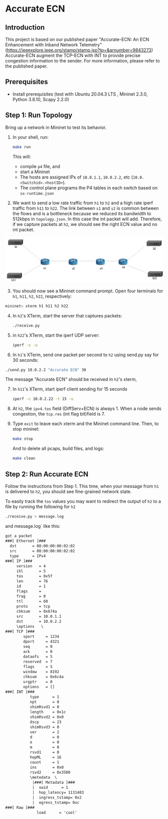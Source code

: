 # Accurate ECN

## Introduction

This project is based on our published paper  "Accurate-ECN: An ECN Enhancement with Inband Network Telemetry"(https://ieeexplore.ieee.org/stamp/stamp.jsp?tp=&arnumber=9843273)
Accurate-ECN augment the TCP-ECN with INT to provide precise congestion information to the sender. For more information, please refer to the published paper.

## Prerequisites

- Install prerequisites (test with Ubuntu 20.04.3 LTS , Mininet 2.3.0, Python 3.8.10, Scapy 2.2.0)

## Step 1: Run Topology

Bring up a network in Mininet to test its behavior.

1. In your shell, run:
   ```bash
   make run
   ```
   This will:
   * compile `p4` file, and
   * start a Mininet 
   * The hosts are assigned IPs of `10.0.1.1`, `10.0.2.2`, etc (`10.0.<Switchid>.<hostID>`).
   * The control plane programs the P4 tables in each switch based on `sx-runtime.json`
   
2. We want to send a low rate traffic from `h1` to `h2` and a high rate iperf traffic from `h11` to `h22`.  The link between `s1` and `s2` is common between the flows and is a bottleneck because we reduced its bandwidth to 512kbps in `topology.json`. In this case the int packet will add. Therefore, if we capture packets at `h2`, we should see the right ECN value and no int packet.

![Topology](topology.png)

3. You should now see a Mininet command prompt. Open four terminals for `h1`, `h11`, `h2`, `h22`, respectively:

  ```bash
  mininet> xterm h1 h11 h2 h22
  ```

4. In `h2`'s XTerm, start the server that captures packets:
   ```bash
   ./receive.py
   ```

5. in `h22`'s XTerm, start the iperf UDP server:
   ```bash
   iperf -s -u
   ```

6. In `h1`'s XTerm, send one packet per second to `h2` using send.py
  say for 30 seconds:

  ```bash
  ./send.py 10.0.2.2 "Accurate ECN" 30
  ```
  The message "Accurate ECN" should be received in `h2`'s xterm,

7. In `h11`'s XTerm, start iperf client sending for 15 seconds
   ```bash
   iperf -c 10.0.2.22 -t 15 -u
   ```

8. At `h2`, the `ipv4.tos` field (DiffServ+ECN) is always 1. When a node sends congestion, the `tcp.res` (int flag bit)field is 7.

9. Type `exit` to leave each xterm and the Mininet command line.
      Then, to stop mininet:

      ```bash
      make stop
      ```
      And to delete all pcaps, build files, and logs:
      ```bash
      make clean
      ```

## Step 2: Run Accurate ECN

Follow the instructions from Step 1. This time, when your message from `h1` is delivered to `h2`, you should see fine-grained network state.

To easily track the `tos` values you may want to redirect the output of `h2` to a file by running the following for `h2`
   ```bash
   ./receive.py > message.log
   ```
and message.log`  like this:
```
got a packet
###[ Ethernet ]### 
  dst       = 08:00:00:00:02:02
  src       = 08:00:00:00:02:02
  type      = IPv4
###[ IP ]### 
     version   = 4
     ihl       = 5
     tos       = 0x5f
     len       = 76
     id        = 1
     flags     = 
     frag      = 0
     ttl       = 60
     proto     = tcp
     chksum    = 0x674a
     src       = 10.0.1.1
     dst       = 10.0.2.2
     \options   \
###[ TCP ]### 
        sport     = 1234
        dport     = 4321
        seq       = 0
        ack       = 0
        dataofs   = 5
        reserved  = 7
        flags     = S
        window    = 8192
        chksum    = 0x6c4a
        urgptr    = 0
        options   = []
###[ INT ]### 
           type      = 1
           npt       = 0
           shimRsvd1 = 0
           length    = 0x1c
           shimRsvd2 = 0x0
           dscp      = 23
           shimRsvd3 = 0
           ver       = 2
           d         = 0
           e         = 0
           m         = 0
           rsvd1     = 0
           hopML     = 16
           count     = 1
           ins       = 0x0
           rsvd2     = 0x3500
           \metedata  \
            |###[ Metadata ]### 
            |  swid      = 1
            |  hop_latency= 1131403
            |  ingress_tstamp= 0x2
            |  egress_tstamp= 0xc
###[ Raw ]### 
              load      = 'cool'
```

